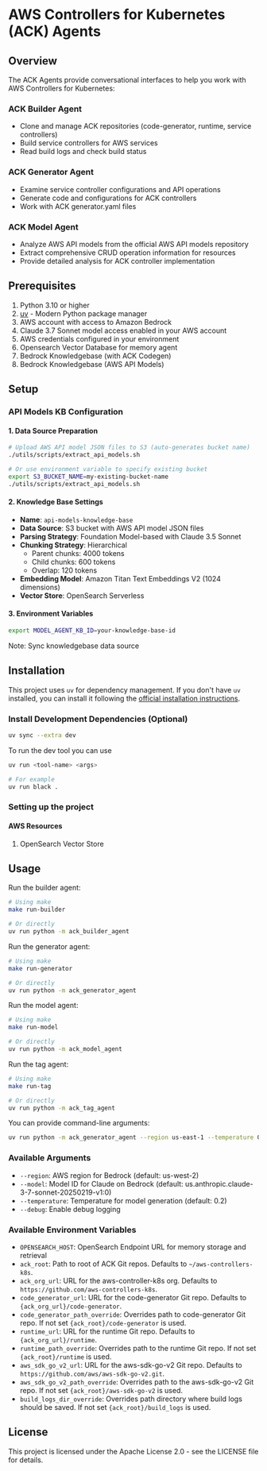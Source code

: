 # AWS Controllers for Kubernetes (ACK) Agents


## Overview

The ACK Agents provide conversational interfaces to help you work with AWS Controllers for Kubernetes:

### ACK Builder Agent
- Clone and manage ACK repositories (code-generator, runtime, service controllers)
- Build service controllers for AWS services
- Read build logs and check build status

### ACK Generator Agent  
- Examine service controller configurations and API operations
- Generate code and configurations for ACK controllers
- Work with ACK generator.yaml files

### ACK Model Agent
- Analyze AWS API models from the official AWS API models repository
- Extract comprehensive CRUD operation information for resources
- Provide detailed analysis for ACK controller implementation

## Prerequisites

1. Python 3.10 or higher
2. [uv](https://github.com/astral-sh/uv) - Modern Python package manager
3. AWS account with access to Amazon Bedrock
4. Claude 3.7 Sonnet model access enabled in your AWS account
5. AWS credentials configured in your environment
6. Opensearch Vector Database for memory agent
7. Bedrock Knowledgebase (with ACK Codegen)
8. Bedrock Knowledgebase (AWS API Models)

## Setup

### API Models KB Configuration

#### 1. Data Source Preparation
```bash
# Upload AWS API model JSON files to S3 (auto-generates bucket name)
./utils/scripts/extract_api_models.sh

# Or use environment variable to specify existing bucket
export S3_BUCKET_NAME=my-existing-bucket-name
./utils/scripts/extract_api_models.sh
```

#### 2. Knowledge Base Settings
- **Name**: `api-models-knowledge-base`
- **Data Source**: S3 bucket with AWS API model JSON files
- **Parsing Strategy**: Foundation Model-based with Claude 3.5 Sonnet
- **Chunking Strategy**: Hierarchical
  - Parent chunks: 4000 tokens
  - Child chunks: 600 tokens  
  - Overlap: 120 tokens
- **Embedding Model**: Amazon Titan Text Embeddings V2 (1024 dimensions)
- **Vector Store**: OpenSearch Serverless

#### 3. Environment Variables
```bash
export MODEL_AGENT_KB_ID=your-knowledge-base-id
```

Note: Sync knowledgebase data source


## Installation

This project uses `uv` for dependency management. If you don't have `uv` installed, you can install it following the [official installation instructions](https://github.com/astral-sh/uv#installation).

### Install Development Dependencies (Optional)
```bash
uv sync --extra dev 
```

To run the dev tool you can use

```bash
uv run <tool-name> <args>

# For example
uv run black .
```

### Setting up the project

#### AWS Resources

1. OpenSearch Vector Store

## Usage

Run the builder agent:

```bash
# Using make
make run-builder

# Or directly
uv run python -m ack_builder_agent
```

Run the generator agent:

```bash
# Using make
make run-generator

# Or directly
uv run python -m ack_generator_agent
```

Run the model agent:

```bash
# Using make
make run-model

# Or directly
uv run python -m ack_model_agent
```

Run the tag agent:

```bash
# Using make
make run-tag

# Or directly
uv run python -m ack_tag_agent
```

You can provide command-line arguments:

```bash
uv run python -m ack_generator_agent --region us-east-1 --temperature 0.5 --debug
```

### Available Arguments

- `--region`: AWS region for Bedrock (default: us-west-2)
- `--model`: Model ID for Claude on Bedrock (default: us.anthropic.claude-3-7-sonnet-20250219-v1:0)
- `--temperature`: Temperature for model generation (default: 0.2)
- `--debug`: Enable debug logging

### Available Environment Variables

- `OPENSEARCH_HOST`: OpenSearch Endpoint URL for memory storage and retrieval
- `ack_root`: Path to root of ACK Git repos. Defaults to `~/aws-controllers-k8s`.
- `ack_org_url`: URL for the aws-controller-k8s org. Defaults to `https://github.com/aws-controllers-k8s`.
- `code_generator_url`: URL for the code-generator Git repo. Defaults to `{ack_org_url}/code-generator`.
- `code_generator_path_override`: Overrides path to code-generator Git repo. If not set `{ack_root}/code-generator` is used.
- `runtime_url`: URL for the runtime Git repo. Defaults to `{ack_org_url}/runtime`.
- `runtime_path_override`: Overrides path to the runtime Git repo. If not set `{ack_root}/runtime` is used.
- `aws_sdk_go_v2_url`: URL for the aws-sdk-go-v2 Git repo. Defaults to `https://github.com/aws/aws-sdk-go-v2.git`.
- `aws_sdk_go_v2_path_override`: Overrides path to the aws-sdk-go-v2 Git repo. If not set `{ack_root}/aws-sdk-go-v2` is used.
- `build_logs_dir_override`: Overrides path directory where build logs should be saved. If not set `{ack_root}/build_logs` is used.


## License

This project is licensed under the Apache License 2.0 - see the LICENSE file for details. 